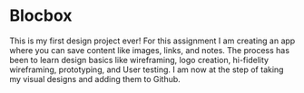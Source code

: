 # Blocbox
This is my first design project ever! For this assignment I am creating an app where you can save content like images, links, and notes.
The process has been to learn design basics like wireframing, logo creation, hi-fidelity wireframing, prototyping, and User testing.
I am now at the step of taking my visual designs and adding them to Github. 

